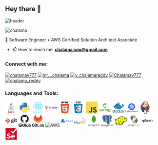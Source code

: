 ## Hey there 👋

![header](https://capsule-render.vercel.app/api?type=waving&color=gradient&height=200&section=header&text=Chalama%20Reddy%20Venna&fontSize=50)
<p align="left"> <img src="https://komarev.com/ghpvc/?username=chalama&label=Profile%20views&color=0e75b6&style=flat" alt="chalama" /> </p>

💼 Software Engineer • AWS Certified Solution Architect Associate

<p> </p>

- 📫 How to reach me: **chalama.wiu@gmail.com**

<h3 align="left">Connect with me:</h3>
<p align="left">
<a href="https://linkedin.com/in/chalamav777" target="blank"><img align="center" src="https://raw.githubusercontent.com/rahuldkjain/github-profile-readme-generator/master/src/images/icons/Social/linked-in-alt.svg" alt="chalamav777" height="30" width="40" /></a>
<a href="https://instagram.com/mr._.chalama" target="blank"><img align="center" src="https://raw.githubusercontent.com/rahuldkjain/github-profile-readme-generator/master/src/images/icons/Social/instagram.svg" alt="mr._.chalama" height="30" width="40" /></a>
<a href="https://twitter.com/v_chalamareddy" target="blank"><img align="center" src="https://raw.githubusercontent.com/rahuldkjain/github-profile-readme-generator/master/src/images/icons/Social/twitter.svg" alt="v_chalamareddy" height="30" width="40" /></a>
<a href="https://facebook.com/Chalamav777" target="blank"><img align="center" src="https://raw.githubusercontent.com/rahuldkjain/github-profile-readme-generator/master/src/images/icons/Social/facebook.svg" alt="Chalamav777" height="30" width="40" /></a>
<a href="https://www.snapchat.com/add/chalama_reddy" target="blank"><img align="center" src="https://raw.githubusercontent.com/rahuldkjain/github-profile-readme-generator/master/src/images/icons/Social/snapchat.svg" alt="chalama_reddy" height="30" width="40" /></a>
</p>

<h3 align="left">Languages and Tools:</h3>
<p align="left">
<img src="https://raw.githubusercontent.com/devicons/devicon/master/icons/java/java-original-wordmark.svg" alt="Java" width="40" height="40"/>
<img src="https://raw.githubusercontent.com/devicons/devicon/master/icons/python/python-original.svg" alt="Python" width="40" height="40"/> 
<img src="https://raw.githubusercontent.com/devicons/devicon/master/icons/react/react-original-wordmark.svg" alt="React" width="40" height="40"/>
<img src="https://raw.githubusercontent.com/devicons/devicon/master/icons/angular/angular-original-wordmark.svg" alt="Angular" width="40" height="40"/>
<img src="https://raw.githubusercontent.com/devicons/devicon/master/icons/html5/html5-original-wordmark.svg" alt="HTML5" width="40" height="40"/>
<img src="https://raw.githubusercontent.com/devicons/devicon/master/icons/css3/css3-original-wordmark.svg" alt="CSS3" width="40" height="40"/>
<img src="https://raw.githubusercontent.com/devicons/devicon/master/icons/javascript/javascript-original.svg" alt="JavaScript" width="40" height="40"/>
<img src="https://raw.githubusercontent.com/devicons/devicon/master/icons/spring/spring-original-wordmark.svg" alt="Spring Boot" width="40" height="40"/>
<img src="https://raw.githubusercontent.com/devicons/devicon/master/icons/docker/docker-original-wordmark.svg" alt="Docker" width="40" height="40"/> 
<img src="https://raw.githubusercontent.com/devicons/devicon/master/icons/kubernetes/kubernetes-plain-wordmark.svg" alt="Kubernetes" width="40" height="40"/>
<img src="https://raw.githubusercontent.com/devicons/devicon/master/icons/jenkins/jenkins-original.svg" alt="Jenkins" width="40" height="40"/>
<img src="https://raw.githubusercontent.com/devicons/devicon/master/icons/git/git-original-wordmark.svg" alt="Git" width="40" height="40"/> 
<img src="https://raw.githubusercontent.com/devicons/devicon/master/icons/github/github-original-wordmark.svg" alt="GitHub" width="40" height="40"/> 
<img src="https://raw.githubusercontent.com/devicons/devicon/master/icons/gitlab/gitlab-original-wordmark.svg" alt="GitLab" width="40" height="40"/> 
<img src="https://raw.githubusercontent.com/devicons/devicon/master/icons/aws/aws-original-wordmark.svg" alt="AWS" width="40" height="40"/> 
<img src="https://raw.githubusercontent.com/devicons/devicon/master/icons/azure/azure-original-wordmark.svg" alt="Azure" width="40" height="40"/>
<img src="https://raw.githubusercontent.com/devicons/devicon/master/icons/mysql/mysql-original-wordmark.svg" alt="MySQL" width="40" height="40"/> 
<img src="https://raw.githubusercontent.com/devicons/devicon/master/icons/mongodb/mongodb-original-wordmark.svg" alt="MongoDB" width="40" height="40"/>
<img src="https://raw.githubusercontent.com/devicons/devicon/master/icons/postgresql/postgresql-original-wordmark.svg" alt="PostgreSQL" width="40" height="40"/>
<img src="https://raw.githubusercontent.com/devicons/devicon/master/icons/hadoop/hadoop-original.svg" alt="Hadoop" width="40" height="40"/>
<img src="https://raw.githubusercontent.com/devicons/devicon/master/icons/hibernate/hibernate-original-wordmark.svg" alt="Hibernate" width="40" height="40"/>
<img src="https://raw.githubusercontent.com/devicons/devicon/master/icons/splunk/splunk-original-wordmark.svg" alt="Splunk" width="40" height="40"/>
<img src="https://raw.githubusercontent.com/devicons/devicon/master/icons/selenium/selenium-original.svg" alt="Selenium" width="40" height="40"/>
</p>



